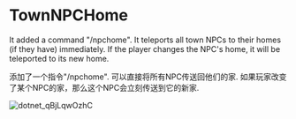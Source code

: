 # TownNPCHome

It added a command "/npchome". It teleports all town NPCs to their homes (if they have) immediately.
If the player changes the NPC's home, it will be teleported to its new home.

添加了一个指令"/npchome". 可以直接将所有NPC传送回他们的家.
如果玩家改变了某个NPC的家，那么这个NPC会立刻传送到它的新家.

![dotnet_qBjLqwOzhC](https://user-images.githubusercontent.com/35227653/161470957-ad0e866d-4abd-49d7-a88b-0b0b1b5dcc89.gif)
